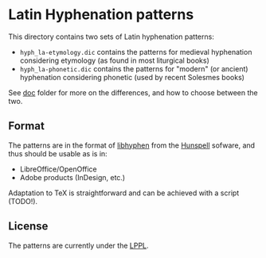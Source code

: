# Latin Hyphenation patterns

This directory contains two sets of Latin hyphenation patterns:

- `hyph_la-etymology.dic` contains the patterns for medieval hyphenation considering etymology (as found in most liturgical books)
- `hyph_la-phonetic.dic` contains the patterns for "modern" (or ancient) hyphenation considering phonetic (used by recent Solesmes books)

See [doc](../doc/) folder for more on the differences, and how to choose between the two.

## Format

The patterns are in the format of [libhyphen](https://github.com/hunspell/hyphen) from the [Hunspell](https://hunspell.github.io/) sofware, and thus should be usable as is in:

- LibreOffice/OpenOffice
- Adobe products (InDesign, etc.)

Adaptation to TeX is straightforward and can be achieved with a script (TODO!).

## License

The patterns are currently under the [LPPL](https://latex-project.org/lppl/).

